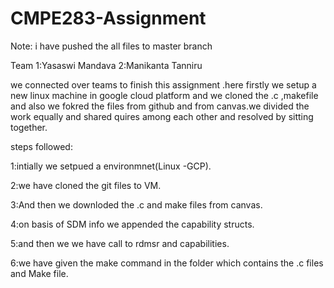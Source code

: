 # CMPE283-Assignment

Note: i have pushed the all files to master branch

Team
1:Yasaswi Mandava
2:Manikanta Tanniru
 
we connected over teams to finish this assignment .here firstly we setup a new linux machine in google cloud platform and we cloned the .c ,makefile and also we fokred the files from github and from canvas.we divided the work equally and shared quires among each other and resolved by sitting together.

steps followed:

1:intially we setpued a environmnet(Linux -GCP).

2:we have cloned the git files to VM.

3:And then we downloded the .c and make files from canvas.

4:on basis of SDM info we appended the capability structs.

5:and then we we have call to rdmsr and capabilities.

6:we have given the make command in the folder which contains the .c files and Make file.











